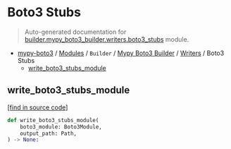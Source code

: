 # Boto3 Stubs

> Auto-generated documentation for [builder.mypy_boto3_builder.writers.boto3_stubs](https://github.com/vemel/mypy_boto3/blob/master/builder/mypy_boto3_builder/writers/boto3_stubs.py) module.

- [mypy-boto3](../../../README.md#mypy_boto3) / [Modules](../../../MODULES.md#mypy-boto3-modules) / `Builder` / [Mypy Boto3 Builder](../index.md#mypy-boto3-builder) / [Writers](index.md#writers) / Boto3 Stubs
    - [write_boto3_stubs_module](#write_boto3_stubs_module)

## write_boto3_stubs_module

[[find in source code]](https://github.com/vemel/mypy_boto3/blob/master/builder/mypy_boto3_builder/writers/boto3_stubs.py#L12)

```python
def write_boto3_stubs_module(
    boto3_module: Boto3Module,
    output_path: Path,
) -> None:
```
